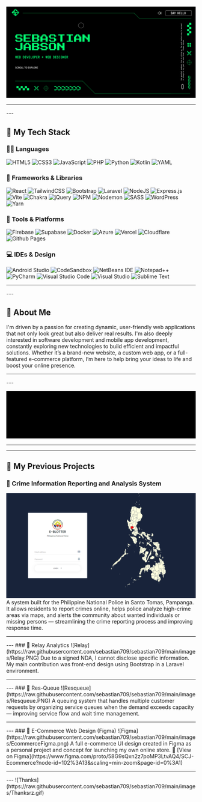 ![Sebastian on SCJ](https://raw.githubusercontent.com/sebastian709/sebastian709/main/images/SCJBannerV3.png)
<hr style="border-color: #65F074; border-width: 2px;">
---

## 🚀 My Tech Stack

### 🧑‍💻 Languages
![HTML5](https://img.shields.io/badge/html5-%23E34F26.svg?style=for-the-badge&logo=html5&logoColor=white)
![CSS3](https://img.shields.io/badge/css3-%231572B6.svg?style=for-the-badge&logo=css3&logoColor=white)
![JavaScript](https://img.shields.io/badge/javascript-%23323330.svg?style=for-the-badge&logo=javascript&logoColor=%23F7DF1E)
![PHP](https://img.shields.io/badge/php-%23777BB4.svg?style=for-the-badge&logo=php&logoColor=white)
![Python](https://img.shields.io/badge/python-3670A0?style=for-the-badge&logo=python&logoColor=ffdd54)
![Kotlin](https://img.shields.io/badge/kotlin-%237F52FF.svg?style=for-the-badge&logo=kotlin&logoColor=white)
![YAML](https://img.shields.io/badge/yaml-%23ffffff.svg?style=for-the-badge&logo=yaml&logoColor=151515)

### 🧰 Frameworks & Libraries
![React](https://img.shields.io/badge/react-%2320232a.svg?style=for-the-badge&logo=react&logoColor=%2361DAFB)
![TailwindCSS](https://img.shields.io/badge/tailwindcss-%2338B2AC.svg?style=for-the-badge&logo=tailwind-css&logoColor=white)
![Bootstrap](https://img.shields.io/badge/bootstrap-%238511FA.svg?style=for-the-badge&logo=bootstrap&logoColor=white)
![Laravel](https://img.shields.io/badge/laravel-%23FF2D20.svg?style=for-the-badge&logo=laravel&logoColor=white)
![NodeJS](https://img.shields.io/badge/node.js-6DA55F?style=for-the-badge&logo=node.js&logoColor=white)
![Express.js](https://img.shields.io/badge/express.js-%23404d59.svg?style=for-the-badge&logo=express&logoColor=%2361DAFB)
![Vite](https://img.shields.io/badge/vite-%23646CFF.svg?style=for-the-badge&logo=vite&logoColor=white)
![Chakra](https://img.shields.io/badge/chakra-%234ED1C5.svg?style=for-the-badge&logo=chakraui&logoColor=white)
![jQuery](https://img.shields.io/badge/jquery-%230769AD.svg?style=for-the-badge&logo=jquery&logoColor=white)
![NPM](https://img.shields.io/badge/NPM-%23CB3837.svg?style=for-the-badge&logo=npm&logoColor=white)
![Nodemon](https://img.shields.io/badge/NODEMON-%23323330.svg?style=for-the-badge&logo=nodemon&logoColor=%BBDEAD)
![SASS](https://img.shields.io/badge/SASS-hotpink.svg?style=for-the-badge&logo=SASS&logoColor=white)
![WordPress](https://img.shields.io/badge/WordPress-%23117AC9.svg?style=for-the-badge&logo=WordPress&logoColor=white)
![Yarn](https://img.shields.io/badge/yarn-%232C8EBB.svg?style=for-the-badge&logo=yarn&logoColor=white)

### 🧱 Tools & Platforms
![Firebase](https://img.shields.io/badge/firebase-a08021?style=for-the-badge&logo=firebase&logoColor=ffcd34)
![Supabase](https://img.shields.io/badge/Supabase-3ECF8E?style=for-the-badge&logo=supabase&logoColor=white)
![Docker](https://img.shields.io/badge/docker-%230db7ed.svg?style=for-the-badge&logo=docker&logoColor=white)
![Azure](https://img.shields.io/badge/azure-%230072C6.svg?style=for-the-badge&logo=microsoftazure&logoColor=white)
![Vercel](https://img.shields.io/badge/vercel-%23000000.svg?style=for-the-badge&logo=vercel&logoColor=white)
![Cloudflare](https://img.shields.io/badge/Cloudflare-F38020?style=for-the-badge&logo=Cloudflare&logoColor=white)
![Github Pages](https://img.shields.io/badge/github%20pages-121013?style=for-the-badge&logo=github&logoColor=white)

### 💻 IDEs & Design
![Android Studio](https://img.shields.io/badge/android%20studio-346ac1?style=for-the-badge&logo=android%20studio&logoColor=white)
![CodeSandbox](https://img.shields.io/badge/Codesandbox-040404?style=for-the-badge&logo=codesandbox&logoColor=DBDBDB)
![NetBeans IDE](https://img.shields.io/badge/NetBeansIDE-1B6AC6.svg?style=for-the-badge&logo=apache-netbeans-ide&logoColor=white)
![Notepad++](https://img.shields.io/badge/Notepad++-90E59A.svg?style=for-the-badge&logo=notepad%2b%2b&logoColor=black)
![PyCharm](https://img.shields.io/badge/pycharm-143?style=for-the-badge&logo=pycharm&logoColor=black&color=black&labelColor=green)
![Visual Studio Code](https://img.shields.io/badge/Visual%20Studio%20Code-0078d7.svg?style=for-the-badge&logo=visual-studio-code&logoColor=white)
![Visual Studio](https://img.shields.io/badge/Visual%20Studio-5C2D91.svg?style=for-the-badge&logo=visual-studio&logoColor=white)
![Sublime Text](https://img.shields.io/badge/sublime_text-%23575757.svg?style=for-the-badge&logo=sublime-text&logoColor=important)

<hr style="border-color: #65F074; border-width: 2px;">
---

## 👋 About Me

I'm driven by a passion for creating dynamic, user-friendly web applications that not only look great but also deliver real results. I'm also deeply interested in software development and mobile app development, constantly exploring new technologies to build efficient and impactful solutions. Whether it’s a brand-new website, a custom web app, or a full-featured e-commerce platform, I’m here to help bring your ideas to life and boost your online presence.

<hr style="border-color: #65F074; border-width: 2px;">
---

![Sebastian on SCJ](https://raw.githubusercontent.com/sebastian709/sebastian709/main/images/code.gif)

<hr style="border-color: #65F074; border-width: 2px;">

---


## 🧩 My Previous Projects

### 📌 Crime Information Reporting and Analysis System  
![CIRAS](https://raw.githubusercontent.com/sebastian709/sebastian709/main/images/Ciras.PNG)  
A system built for the Philippine National Police in Santo Tomas, Pampanga. It allows residents to report crimes online, helps police analyze high-crime areas via maps, and alerts the community about wanted individuals or missing persons — streamlining the crime reporting process and improving response time.

<hr style="border-color: #65F074; border-width: 2px;">
---
### 📌 Relay Analytics  
![Relay](https://raw.githubusercontent.com/sebastian709/sebastian709/main/images/Relay.PNG)  
Due to a signed NDA, I cannot disclose specific information. My main contribution was front-end design using Bootstrap in a Laravel environment.

<hr style="border-color: #65F074; border-width: 2px;">
---
### 📌 Res-Queue  
![Resqueue](https://raw.githubusercontent.com/sebastian709/sebastian709/main/images/Resqueue.PNG)  
A queuing system that handles multiple customer requests by organizing service queues when the demand exceeds capacity — improving service flow and wait time management.

<hr style="border-color: #65F074; border-width: 2px;">
---
### 📌 E-Commerce Web Design (Figma)  
![Figma](https://raw.githubusercontent.com/sebastian709/sebastian709/main/images/EcommerceFigma.png)  
A full e-commerce UI design created in Figma as a personal project and concept for launching my own online store.  
🔗 [View on Figma](https://www.figma.com/proto/58G9sQxn2z7poMP3LtvAQ4/SCJ-Ecommerce?node-id=102%3A13&scaling=min-zoom&page-id=0%3A1)

<hr style="border-color: #65F074; border-width: 2px;">
---
![Thanks](https://raw.githubusercontent.com/sebastian709/sebastian709/main/images/Thanksrz.gif)
